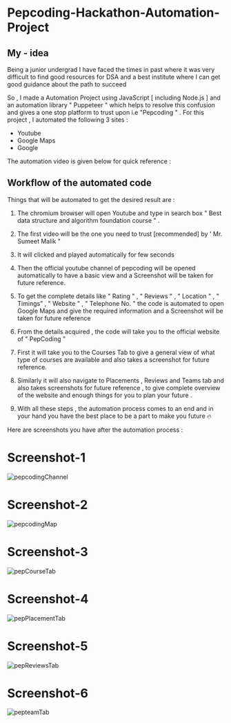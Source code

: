 # Pepcoding-Hackathon-Automation-Project


## My - idea 

Being a junior undergrad I have faced the times in past where it was very difficult to find good resources for DSA and a best institute where I can get good guidance about the path to succeed 

So , I made a Automation Project using JavaScript [ including Node.js ] and an automation library " Puppeteer " which helps to resolve this confusion and gives a one stop platform to trust upon i.e "Pepcoding " . 
For this project , I automated the following 3 sites :

* Youtube 
* Google Maps
* Google 

The automation video is given below for quick reference  :


 
 
## Workflow of the automated code 
Things that will be automated to get the desired result are :
1. The chromium browser will open Youtube and type in search box " Best data structure and algorithm foundation course " .

2. The first video will be the one you need to trust [recommended] by ' Mr. Sumeet Malik "

3. It will clicked and played automatically for few seconds 

4. Then the official youtube channel of pepcoding will be opened automatically to have a basic view and a Screenshot will be taken for future reference.

5. To get the complete details like " Rating " , " Reviews " , " Location " , " Timings" , " Website " , " Telephone No. " the code is automated to open Google Maps and give the required information and a Screenshot will be taken for future reference 

6. From the details acquired , the code will take you to the official website of  " PepCoding " 

7. First it will take you to the Courses Tab to give a general view of what type of courses are available and also takes a screenshot for future reference.

8. Similarly it will also navigate to Placements , Reviews and Teams tab  and also takes screenshots for future reference , to give complete overview of the website and enough things for you to plan your future .

9. With all these steps , the automation process comes to an end and in your hand you have the best place to be a part to make you future 🔥



Here are screenshots you have after the automation process :

# Screenshot-1
![pepcodingChannel](https://user-images.githubusercontent.com/64856348/114720312-8be8c180-9d55-11eb-8101-46ac584aab47.png)

# Screenshot-2
![pepcodingMap](https://user-images.githubusercontent.com/64856348/114720378-999e4700-9d55-11eb-8c2f-993b3a2ac429.png)

# Screenshot-3
![pepCourseTab](https://user-images.githubusercontent.com/64856348/114720436-a4f17280-9d55-11eb-8ae2-140e5bcb82f9.png)

# Screenshot-4
![pepPlacementTab](https://user-images.githubusercontent.com/64856348/114721529-a0798980-9d56-11eb-8975-0753ca08d352.png)

# Screenshot-5
![pepReviewsTab](https://user-images.githubusercontent.com/64856348/114720534-b9ce0600-9d55-11eb-8296-a63bfa009b38.png)

# Screenshot-6
![pepteamTab](https://user-images.githubusercontent.com/64856348/114720573-c0f51400-9d55-11eb-9bd5-f6f8016758db.png)


